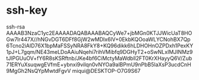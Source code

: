 # ssh-key

ssh-rsa AAAAB3NzaC1yc2EAAAADAQABAAABAQCyWe7+jbMGn0KTJJWicUaT8HOGw7lr447X//hNGvDGT6DFf8GjW2wMDIx6lV+0EkbKQOoaWLYCNohBX7Qp6Tcno2iAID76X1bpMaFSSyNRA8FkY8+KQ96dikk6hLDHOHnOZPDxh1PexKY1pJ+L7gqm/NE43meLDoAAiuNqehi7rihVMibfq9DGHyT2+oSwNLxIMJINMz9tJlPGUuOV+fY6R8sKSRftnb/JKe4bf6CiMctyMaWdbll2FT0KrXHayyQ6V/Zub71ERYuXsuqwgEVfmE+ybnxi9vilqn0vNYOa9alBPmU9nPbB5laXsP3ucdCnH9MgGh2NsQYpMwtdFgvV miqui@DESKTOP-O7G9S67

